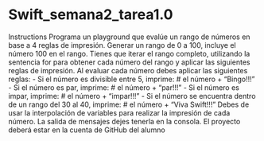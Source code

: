 # Swift_semana2_tarea1.0


Instructions 
Programa un playground que evalúe un rango de números en base a 4 reglas de impresión.
Generar un rango de 0 a 100, incluye el número 100 en el rango.
Tienes que iterar el rango completo, utilizando la sentencia for para obtener cada número del rango y aplicar las siguientes reglas de impresión.
Al evaluar cada número debes aplicar las siguientes reglas:
          - Si el número es divisible entre 5, imprime: # el número  + “Bingo!!!” 
          - Si el número es par, imprime: # el número + “par!!!”
          - Si el número es impar, imprime: # el número + “impar!!!”
          - Si el número se encuentra dentro de un rango del 30 al 40, imprime: # el número +  “Viva Swift!!!”
Debes de usar la interpolación de variables para realizar la impresión de cada número.
La salida de mensajes dejes tenerla en la consola.
El proyecto deberá estar en la cuenta de GitHub del alumno
